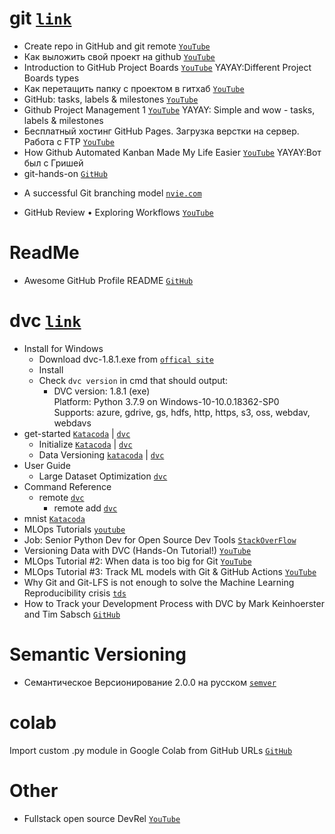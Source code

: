 # git [`link`](https://git-scm.com)
- Create repo in GitHub and git remote  [`YouTube`](https://youtu.be/kLKBcPonMYw?t=675)
- Как выложить свой проект на github [`YouTube`](https://youtu.be/CUDgSbaYGx4)
- Introduction to GitHub Project Boards [`YouTube`](https://youtu.be/idZyqNIrt84) YAYAY:Different Project Boards types
- Как перетащить папку с проектом в гитхаб [`YouTube`](https://youtu.be/mGLVGBBmqIc)
- GitHub: tasks, labels & milestones [`YouTube`](https://youtu.be/ukYSRu4k0gs)
- Github Project Management 1 [`YouTube`](https://youtu.be/RXEy6CFu9Hk) YAYAY: Simple and wow - tasks, labels & milestones
- Бесплатный хостинг GitHub Pages. Загрузка верстки на сервер. Работа с FTP [`YouTube`](https://youtu.be/84cyW2R9WWo)
- How Github Automated Kanban Made My Life Easier [`YouTube`](https://youtu.be/qRdht9CS_No) YAYAY:Вот был с Гришей
- git-hands-on [`GitHub`](https://github.com/dahlbyk/git-hands-on)
+ A successful Git branching model [`nvie.com`](https://nvie.com/posts/a-successful-git-branching-model/)
- GitHub Review • Exploring Workflows [`YouTube`](https://youtu.be/EwWZbyjDs9c)

# ReadMe
- Awesome GitHub Profile README [`GitHub`](https://github.com/abhisheknaiidu/awesome-github-profile-readme)

# dvc [`link`](https://www.dvc.org)
- Install for Windows 
  - Download dvc-1.8.1.exe from [`offical site`](https://dvc.org/)
  - Install
  - Check `dvc version` in cmd that should output:
    - DVC version: 1.8.1 (exe)  
      Platform: Python 3.7.9 on Windows-10-10.0.18362-SP0  
      Supports: azure, gdrive, gs, hdfs, http, https, s3, oss, webdav, webdavs
- get-started [`Katacoda`](https://katacoda.com/dvc/courses/get-started) | [`dvc`](https://dvc.org/doc/start)
  - Initialize [`Katacoda`](https://katacoda.com/dvc/courses/get-started) | [`dvc`](https://dvc.org/doc/start)
  - Data Versioning [`katacoda`](https://katacoda.com/dvc/courses/get-started/versioning) | [`dvc`](https://dvc.org/doc/start/data-versioning)
- User Guide
  - Large Dataset Optimization [`dvc`](https://dvc.org/doc/user-guide/large-dataset-optimization)
- Command Reference
  - remote [`dvc`](https://dvc.org/doc/command-reference/remote)
    - remote add [`dvc`](https://dvc.org/doc/command-reference/remote/add)
- mnist [`Katacoda`](https://katacoda.com/dvc/courses/tutorials/mnist)
- MLOps Tutorials [`youtube`](https://www.youtube.com/playlist?list=PL7WG7YrwYcnDBDuCkFbcyjnZQrdskFsBz)
- Job: Senior Python Dev for Open Source Dev Tools [`StackOverFlow`](https://stackoverflow.com/jobs/446359/senior-python-dev-for-open-source-dev-tools-iterative-inc)
- Versioning Data with DVC (Hands-On Tutorial!) [`YouTube`](https://youtu.be/kLKBcPonMYw)
- MLOps Tutorial #2: When data is too big for Git [`YouTube`](https://youtu.be/kZKAuShWF0s) 
- MLOps Tutorial #3: Track ML models with Git & GitHub Actions [`YouTube`](https://youtu.be/xPncjKH6SPk)
- Why Git and Git-LFS is not enough to solve the Machine Learning Reproducibility crisis [`tds`](https://towardsdatascience.com/why-git-and-git-lfs-is-not-enough-to-solve-the-machine-learning-reproducibility-crisis-f733b49e96e8)
- How to Track your Development Process with DVC by Mark Keinhoerster and Tim Sabsch [`GitHub`](https://youtu.be/oF0qk3Q7g4E)

# Semantic Versioning
+ Семантическое Версионирование 2.0.0 на русском [`semver`](https://semver.org/lang/ru/)

# colab
Import custom .py module in Google Colab from GitHub URLs [`GitHub`](https://changhsinlee.com/colab-import-python/)

# Other
- Fullstack open source DevRel [`YouTube`](https://www.youtube.com/c/eddiejaoude/videos)
